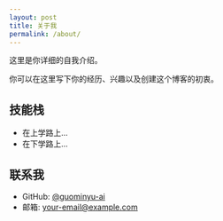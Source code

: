 ```yaml
---
layout: post
title: 关于我
permalink: /about/
---
```


这里是你详细的自我介绍。

你可以在这里写下你的经历、兴趣以及创建这个博客的初衷。

## 技能栈

- 在上学路上...
- 在下学路上...

## 联系我

- GitHub: [@guominyu-ai](https://github.com/guominyu-ai)
- 邮箱: your-email@example.com